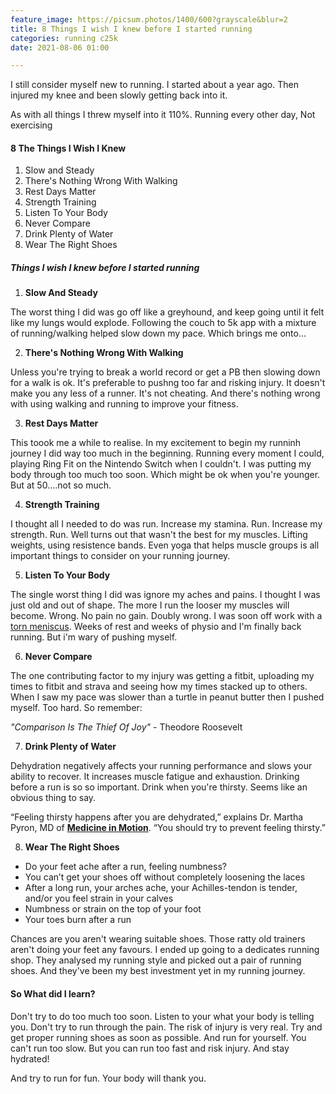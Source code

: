 ```yaml
---
feature_image: https://picsum.photos/1400/600?grayscale&blur=2
title: 8 Things I wish I knew before I started running
categories: running c25k
date: 2021-08-06 01:00

---
```

I still consider myself new to running. I started about a year ago. Then injured my knee and been slowly getting back into it.

As with all things I threw myself into it 110%. Running every other day, Not exercising

#### 8 The Things I Wish I Knew

1. Slow and Steady
2. There's Nothing Wrong With Walking
3. Rest Days Matter
4. Strength Training
5. Listen To Your Body
6. Never Compare
7. Drink Plenty of Water
8. Wear The Right Shoes

##### Things I wish I knew before I started running

1. **Slow And Steady**

The worst thing I did was go off like a greyhound, and keep going until it felt like my lungs would explode. Following the couch to 5k app with a mixture of running/walking helped slow down my pace. Which brings me onto...

2. **There's Nothing Wrong With Walking**

Unless you're trying to break a world record or get a PB then slowing down for a walk is ok. It's preferable to pushng too far and risking injury. It doesn't make you any less of a runner. It's not cheating. And there's nothing wrong with using walking and running to improve your fitness.

3. **Rest Days Matter**

This toook me a while to realise. In my excitement to begin my runninh journey I did way too much in the beginning. Running every moment I could, playing Ring Fit on the Nintendo Switch when I couldn't. I was putting my body through too much too soon. Which might be ok when you're younger. But at 50....not so much.

4. **Strength Training**

I thought all I needed to do was run. Increase my stamina. Run. Increase my strength. Run. Well turns out that wasn't the best for my muscles. Lifting weights, using resistence bands. Even yoga that helps muscle groups is all important things to consider on your running journey.

5. **Listen To Your Body**

The single worst thing I did was ignore my aches and pains. I thought I was just old and out of shape. The more I run the looser my muscles will become. Wrong. No pain no gain. Doubly wrong. I was soon off work with a [torn meniscus](https://www.webmd.com/pain-management/knee-pain/meniscus-tear-injury "torn meniscus"). Weeks of rest and weeks of physio and I'm finally back running. But i'm wary of pushing myself.

6. **Never Compare**

The one contributing factor to my injury was getting a fitbit, uploading my times to fitbit and strava and seeing how my times stacked up to others. When I saw my pace was slower than a turtle in peanut butter then I pushed myself. Too hard. So remember:

_"Comparison Is The Thief Of Joy"_ - Theodore Roosevelt

7. **Drink Plenty of Water**

Dehydration negatively affects your running performance and slows your ability to recover. It increases muscle fatigue and exhaustion. Drinking before a run is so so important. Drink when you're thirsty. Seems like an obvious thing to say. 

“Feeling thirsty happens after you are dehydrated,” explains Dr. Martha Pyron, MD of [**Medicine in Motion**](https://medinmotion.com/). “You should try to prevent feeling thirsty.”

8. **Wear The Right Shoes**

* Do your feet ache after a run, feeling numbness?
* You can’t get your shoes off without completely loosening the laces
* After a long run, your arches ache, your Achilles-tendon is tender, and/or you feel strain in your calves
* Numbness or strain on the top of your foot
* Your toes burn after a run

Chances are you aren't wearing suitable shoes. Those ratty old trainers aren't doing your feet any favours. I ended up going to a dedicates running shop. They analysed my running style and picked out a pair of running shoes. And they've been my best investment yet in my running journey.

#### So What did I learn?

Don't try to do too much too soon. Listen to your what your body is telling you. Don't try to run through the pain. The risk of injury is very real. Try and get proper running shoes as soon as possible. And run for yourself. You can't run too slow. But you can run too fast and risk injury. And stay hydrated!

And try to run for fun. Your body will thank you.